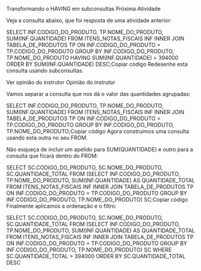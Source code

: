 Transformando o HAVING em subconsultas
 Próxima Atividade

Veja a consulta abaixo, que foi resposta de uma atividade anterior:

SELECT INF.CODIGO_DO_PRODUTO, TP.NOME_DO_PRODUTO, SUM(INF.QUANTIDADE) FROM ITENS_NOTAS_FISCAIS INF
INNER JOIN TABELA_DE_PRODUTOS TP 
ON INF.CODIGO_DO_PRODUTO = TP.CODIGO_DO_PRODUTO
GROUP BY INF.CODIGO_DO_PRODUTO, TP.NOME_DO_PRODUTO HAVING SUM(INF.QUANTIDADE) > 394000 
ORDER BY SUM(INF.QUANTIDADE) DESC;Copiar código
Redesenhe esta consulta usando subconsultas.

Ver opinião do instrutor
Opinião do instrutor

Vamos separar a consulta que nos dá o valor das quantidades agrupadas:

SELECT INF.CODIGO_DO_PRODUTO, TP.NOME_DO_PRODUTO, SUM(INF.QUANTIDADE) FROM ITENS_NOTAS_FISCAIS INF
INNER JOIN TABELA_DE_PRODUTOS TP 
ON INF.CODIGO_DO_PRODUTO = TP.CODIGO_DO_PRODUTO
GROUP BY INF.CODIGO_DO_PRODUTO, TP.NOME_DO_PRODUTO;Copiar código
Agora construímos uma consulta usando esta outra no seu FROM.

Não esqueça de incluir um apelido para SUM(QUANTIDADE) e outro para a consulta que ficará dentro do FROM:

SELECT SC.CODIGO_DO_PRODUTO, SC.NOME_DO_PRODUTO, SC.QUANTIDADE_TOTAL
FROM
(SELECT INF.CODIGO_DO_PRODUTO, TP.NOME_DO_PRODUTO, SUM(INF.QUANTIDADE) AS QUANTIDADE_TOTAL FROM ITENS_NOTAS_FISCAIS INF
INNER JOIN TABELA_DE_PRODUTOS TP 
ON INF.CODIGO_DO_PRODUTO = TP.CODIGO_DO_PRODUTO
GROUP BY INF.CODIGO_DO_PRODUTO, TP.NOME_DO_PRODUTO) SC;Copiar código
Finalmente aplicamos a ordenação e o filtro:

SELECT SC.CODIGO_DO_PRODUTO, SC.NOME_DO_PRODUTO, SC.QUANTIDADE_TOTAL
FROM
(SELECT INF.CODIGO_DO_PRODUTO, TP.NOME_DO_PRODUTO, SUM(INF.QUANTIDADE) AS QUANTIDADE_TOTAL FROM ITENS_NOTAS_FISCAIS INF
INNER JOIN TABELA_DE_PRODUTOS TP 
ON INF.CODIGO_DO_PRODUTO = TP.CODIGO_DO_PRODUTO
GROUP BY INF.CODIGO_DO_PRODUTO, TP.NOME_DO_PRODUTO) SC
WHERE SC.QUANTIDADE_TOTAL > 394000 
ORDER BY SC.QUANTIDADE_TOTAL DESC
